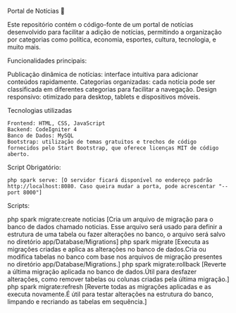 Portal de Notícias 📰

Este repositório contém o código-fonte de um portal de notícias desenvolvido para facilitar a adição de notícias, permitindo a organização por categorias como política, economia, esportes, cultura, tecnologia, e muito mais.

Funcionalidades principais:

   Publicação dinâmica de notícias: interface intuitiva para adicionar conteúdos rapidamente.
   Categorias organizadas: cada notícia pode ser classificada em diferentes categorias para facilitar a navegação.
   Design responsivo: otimizado para desktop, tablets e dispositivos móveis.

Tecnologias utilizadas

    Frontend: HTML, CSS, JavaScript
    Backend: CodeIgniter 4
    Banco de Dados: MySQL
    Bootstrap: utilização de temas gratuitos e trechos de código fornecidos pelo Start Bootstrap, que oferece licenças MIT de código aberto.

Script Obrigatório:

    php spark serve: [O servidor ficará disponível no endereço padrão http://localhost:8080. Caso queira mudar a porta, pode acrescentar "--port 8000"]
Scripts:

   php spark migrate:create noticias [Cria um arquivo de migração para o banco de dados chamado noticias. Esse arquivo será usado para definir a estrutura de uma tabela ou fazer alterações no banco, o arquivo será salvo no diretório app/Database/Migrations]
   php spark migrate [Executa as migrações criadas e aplica as alterações no banco de dados.Cria ou modifica tabelas no banco com base nos arquivos de migração presentes no diretório app/Database/Migrations.]
   php spark migrate:rollback [Reverte a última migração aplicada no banco de dados.Útil para desfazer alterações, como remover tabelas ou colunas criadas pela última migração.]
   php spark migrate:refresh [Reverte todas as migrações aplicadas e as executa novamente.É útil para testar alterações na estrutura do banco, limpando e recriando as tabelas em sequência.]

